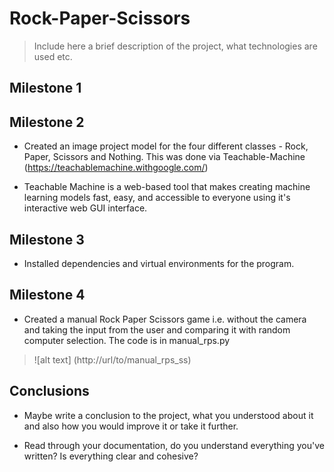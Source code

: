 # Rock-Paper-Scissors

> Include here a brief description of the project, what technologies are used etc.

## Milestone 1

 
  
## Milestone 2

- Created an image project model for the four different classes - Rock, Paper, Scissors and Nothing. This was done via Teachable-Machine (https://teachablemachine.withgoogle.com/) 

- Teachable Machine is a web-based tool that makes creating machine learning models fast, easy, and accessible to everyone using it's interactive web GUI interface. 


## Milestone 3

- Installed dependencies and virtual environments for the program. 

## Milestone 4

- Created a manual Rock Paper Scissors game i.e. without the camera and taking the input from the user and comparing it with random computer selection. The code is in manual_rps.py

> ![alt text] (http://url/to/manual_rps_ss)

## Conclusions

- Maybe write a conclusion to the project, what you understood about it and also how you would improve it or take it further.

- Read through your documentation, do you understand everything you've written? Is everything clear and cohesive?